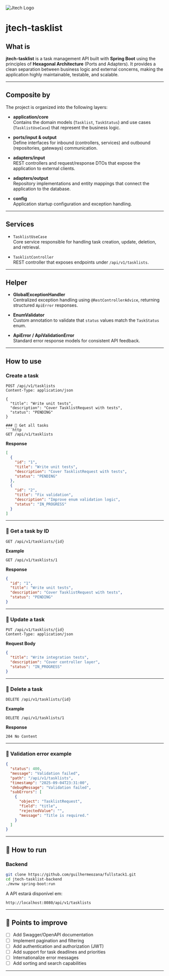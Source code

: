 ![Jtech Logo](http://www.jtech.com.br/wp-content/uploads/2015/06/logo.png)

# jtech-tasklist

## What is

**jtech-tasklist** is a task management API built with **Spring Boot** using the principles of **Hexagonal Architecture** (Ports and Adapters). It provides a clean separation between business logic and external concerns, making the application highly maintainable, testable, and scalable.

---

## Composite by

The project is organized into the following layers:

- **application/core**  
  Contains the domain models (`Tasklist`, `TaskStatus`) and use cases (`TasklistUseCase`) that represent the business logic.

- **ports/input & output**  
  Define interfaces for inbound (controllers, services) and outbound (repositories, gateways) communication.

- **adapters/input**  
  REST controllers and request/response DTOs that expose the application to external clients.

- **adapters/output**  
  Repository implementations and entity mappings that connect the application to the database.

- **config**  
  Application startup configuration and exception handling.

---

## Services

- `TasklistUseCase`  
  Core service responsible for handling task creation, update, deletion, and retrieval.

- `TasklistController`  
  REST controller that exposes endpoints under `/api/v1/tasklists`.

---

## Helper

- **GlobalExceptionHandler**  
  Centralized exception handling using `@RestControllerAdvice`, returning structured `ApiError` responses.

- **EnumValidator**  
  Custom annotation to validate that `status` values match the `TaskStatus` enum.

- **ApiError / ApiValidationError**  
  Standard error response models for consistent API feedback.

---

## How to use



### Create a task

```http
POST /api/v1/tasklists
Content-Type: application/json

{
  "title": "Write unit tests",
  "description": "Cover TasklistRequest with tests",
  "status": "PENDING"
}

### 🔹 Get all tasks
```http
GET /api/v1/tasklists
```

**Response**
```json
[
  {
    "id": "1",
    "title": "Write unit tests",
    "description": "Cover TasklistRequest with tests",
    "status": "PENDING"
  },
  {
    "id": "2",
    "title": "Fix validation",
    "description": "Improve enum validation logic",
    "status": "IN_PROGRESS"
  }
]
```

---

### 🔹 Get a task by ID
```http
GET /api/v1/tasklists/{id}
```

**Example**
```http
GET /api/v1/tasklists/1
```

**Response**
```json
{
  "id": "1",
  "title": "Write unit tests",
  "description": "Cover TasklistRequest with tests",
  "status": "PENDING"
}
```

---

### 🔹 Update a task
```http
PUT /api/v1/tasklists/{id}
Content-Type: application/json
```

**Request Body**
```json
{
  "title": "Write integration tests",
  "description": "Cover controller layer",
  "status": "IN_PROGRESS"
}
```

---

### 🔹 Delete a task
```http
DELETE /api/v1/tasklists/{id}
```

**Example**
```http
DELETE /api/v1/tasklists/1
```

**Response**
```http
204 No Content
```

---

### 🔹 Validation error example
```json
{
  "status": 400,
  "message": "Validation failed",
  "path": "/api/v1/tasklists",
  "timestamp": "2025-09-04T23:31:00",
  "debugMessage": "Validation failed",
  "subErrors": [
    {
      "object": "TasklistRequest",
      "field": "title",
      "rejectedValue": "",
      "message": "Title is required."
    }
  ]
}
```

---

## 🚀 How to run

### Backend
```bash
git clone https://github.com/guilhermeozana/fullstack1.git
cd jtech-tasklist-backend
./mvnw spring-boot:run
```

A API estará disponível em:

```
http://localhost:8080/api/v1/tasklists
```

---

## 📌 Points to improve
- [ ] Add Swagger/OpenAPI documentation  
- [ ] Implement pagination and filtering  
- [ ] Add authentication and authorization (JWT)  
- [ ] Add support for task deadlines and priorities  
- [ ] Internationalize error messages  
- [ ] Add sorting and search capabilities  

---


